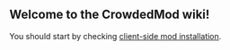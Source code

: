 ## Welcome to the CrowdedMod wiki!

You should start by checking [client-side mod installation](https://github.com/CrowdedMods/CrowdedMod/tree/master/docs/ClientInstallation.md).